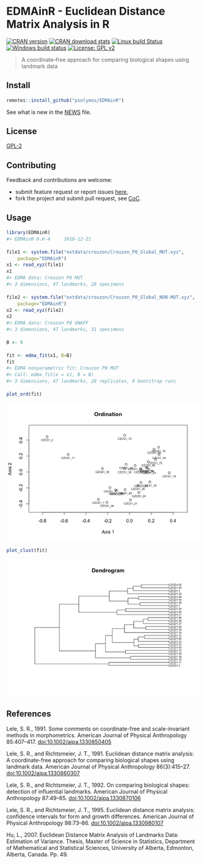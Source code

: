 # EDMAinR - Euclidean Distance Matrix Analysis in R

[![CRAN
version](http://www.r-pkg.org/badges/version/EDMAinR)](http://cran.rstudio.com/web/packages/EDMAinR/index.html)
[![CRAN download
stats](http://cranlogs.r-pkg.org/badges/grand-total/EDMAinR)](https://www.rdocumentation.org/packages/EDMAinR/)
[![Linux build
Status](https://travis-ci.org/psolymos/EDMAinR.svg?branch=master)](https://travis-ci.org/psolymos/EDMAinR)
[![Windows build
status](https://ci.appveyor.com/api/projects/status/5y5fwgv90f8i84ck?svg=true)](https://ci.appveyor.com/project/psolymos/EDMAinR)
[![License: GPL
v2](https://img.shields.io/badge/License-GPL%20v2-blue.svg)](https://www.gnu.org/licenses/old-licenses/gpl-2.0.en.html)

> A coordinate‐free approach for comparing biological shapes using
> landmark data

## Install

``` r
remotes::install_github("psolymos/EDMAinR")
```

See what is new in the [NEWS](NEWS.md) file.

## License

[GPL-2](https://www.gnu.org/licenses/old-licenses/gpl-2.0.html)

## Contributing

Feedback and contributions are welcome:

  - submit feature request or report issues
    [here](https://github.com/psolymos/EDMAinR/issues),
  - fork the project and submit pull request, see
    [CoC](CODE_OF_CONDUCT.md).

## Usage

``` r
library(EDMAinR)
#> EDMAinR 0.0-4     2019-12-21

file1 <- system.file("extdata/crouzon/Crouzon_P0_Global_MUT.xyz",
    package="EDMAinR")
x1 <- read_xyz(file1)
x1
#> EDMA data: Crouzon P0 MUT
#> 3 dimensions, 47 landmarks, 28 specimens

file2 <- system.file("extdata/crouzon/Crouzon_P0_Global_NON-MUT.xyz",
    package="EDMAinR")
x2 <- read_xyz(file2)
x2
#> EDMA data: Crouzon P0 UNAFF
#> 3 dimensions, 47 landmarks, 31 specimens

B <- 9

fit <- edma_fit(x1, B=B)
fit
#> EDMA nonparametric fit: Crouzon P0 MUT
#> Call: edma_fit(x = x1, B = B)
#> 3 dimensions, 47 landmarks, 28 replicates, 9 bootstrap runs

plot_ord(fit)
```

![](README-unnamed-chunk-3-1.png)<!-- -->

``` r
plot_clust(fit)
```

![](README-unnamed-chunk-3-2.png)<!-- -->

## References

Lele, S. R., 1991. Some comments on coordinate-free and scale-invariant
methods in morphometrics. American Journal of Physical Anthropology
85:407–417. <doi:10.1002/ajpa.1330850405>

Lele, S. R., and Richtsmeier, J. T., 1991. Euclidean distance matrix
analysis: A coordinate-free approach for comparing biological shapes
using landmark data. American Journal of Physical Anthropology
86(3):415–27. <doi:10.1002/ajpa.1330860307>

Lele, S. R., and Richtsmeier, J. T., 1992. On comparing biological
shapes: detection of influential landmarks. American Journal of Physical
Anthropology 87:49–65. <doi:10.1002/ajpa.1330870106>

Lele, S. R., and Richtsmeier, J. T., 1995. Euclidean distance matrix
analysis: confidence intervals for form and growth differences. American
Journal of Physical Anthropology 98:73–86. <doi:10.1002/ajpa.1330980107>

Hu, L., 2007. Euclidean Distance Matrix Analysis of Landmarks Data:
Estimation of Variance. Thesis, Master of Science in Statistics,
Department of Mathematical and Statistical Sciences, University of
Alberta, Edmonton, Alberta, Canada. Pp. 49.
